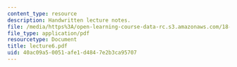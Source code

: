 ```yaml
---
content_type: resource
description: Handwritten lecture notes.
file: /media/https%3A/open-learning-course-data-rc.s3.amazonaws.com/18-704-seminar-in-algebra-and-number-theory-rational-points-on-elliptic-curves-fall-2004/40ac09a50051afe1d4847e2b3ca95707_lecture6.pdf
file_type: application/pdf
resourcetype: Document
title: lecture6.pdf
uid: 40ac09a5-0051-afe1-d484-7e2b3ca95707
---
```

